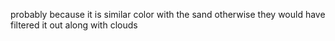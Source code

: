 probably because it is similar color with the sand otherwise they would have filtered it out along with  clouds
